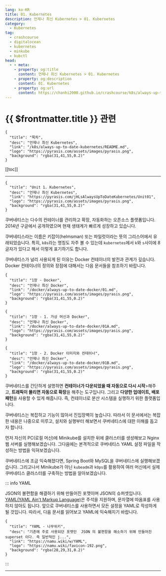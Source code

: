 ```yaml
---
lang: ko-KR
title: 01. Kubernetes
description: 언제나 최신 Kubernetes > 01. Kubernetes
category:
  - Kubernetes
tag:
  - crashcourse
  - digitalocean
  - kubernetes
  - minkube
  - kubctl
head:
  - - meta:
    - property: og:title
      content: 언제나 최신 Kubernetes > 01. Kubernetes
    - property: og:description
      content: 01. Kubernetes
    - property: og:url
      content: https://chanhi2000.github.io/crashcourse/k8s/always-up-to-date-kubernetes/01.html
---
```


# {{ $frontmatter.title }} 관련

```component VPCard
{
  "title": "목차",
  "desc": "언제나 최신 Kubernetes",
  "link": "/k8s/always-up-to-date-kubernetes/README.md",
  "logo": "https://pyrasis.com/assets/images/pyrasis.png",
  "background": "rgba(31,41,55,0.2)"
}
```

[[toc]]

---

```component VPCard
{
  "title": "Unit 1. Kubernetes",
  "desc": "언제나 최신 Kubernetes",
  "link": "https://pyrasis.com/jHLsAlwaysUpToDateKubernetes/Unit01",
  "logo": "https://pyrasis.com/assets/images/pyrasis.png",
  "background": "rgba(31,41,55,0.2)"
}
```

쿠버네티스는 다수의 컨테이너를 관리하고 확장, 자동화하는 오픈소스 플랫폼입니다. 2014년 구글에서 공개하였으며 현재 생태계가 빠르게 성장하고 있습니다.

쿠버네티스라는 이름은 키잡이(helmsman) 또는 파일럿이라는 뜻의 그리스어에서 유래되었습니다. 특히, `k8s`라는 명칭도 자주 볼 수 있는데 `kubernetes`에서 `k`와 `s`사이에 8글자가 있다고 해서 이렇게 표기하기도 합니다.

쿠버네티스가 널리 사용되게 된 이유는 Docker 컨테이너의 발전과 관계가 깊습니다. Docker 컨테이너의 정의와 장점에 대해서는 다음 문서들을 참조하기 바랍니다.

```component VPCard
{
  "title": "1장 - Docker",
  "desc": "언제나 최신 Docker",
  "link": "/docker/always-up-to-date-docker/01.md",
  "logo": "https://pyrasis.com/assets/images/pyrasis.png",
  "background": "rgba(31,41,55,0.2)"
}
```

```component VPCard
{
  "title": "1장 - 1. 가상 머신과 Docker",
  "desc": "언제나 최신 Docker",
  "link": "/docker/always-up-to-date-docker/01A.md",
  "logo": "https://pyrasis.com/assets/images/pyrasis.png",
  "background": "rgba(31,41,55,0.2)"
}
```

```component VPCard
{
  "title": "1장 - 2. Docker 이미지와 컨테이너",
  "desc": "언제나 최신 Docker",
  "link": "/docker/always-up-to-date-docker/01B.md",
  "logo": "https://pyrasis.com/assets/images/pyrasis.png",
  "background": "rgba(31,41,55,0.2)"
}
```

쿠버네티스를 간단하게 설명하면 **컨테이너가 다운되었을 때 자동으로 다시 시작**>해주고, **트래픽이 몰리면 자동으로 확장**을 해주는 도구입니다. 그리고 **다양한 업데이트, 배포 패턴**을 사용할 수 있게 해줍니다. 즉, 컨테이너로 분산 시스템을 실행하기 위한 플랫폼입니다.

쿠버네티스는 복잡하고 기능이 많아서 진입장벽이 높습니다. 따라서 이 문서에서는 복잡한 내용은 나중으로 미루고, 설치와 실행부터 해보면서 쿠버네티스에 대한 이해를 돕고자 합니다.

먼저 자신의 PC(로컬 머신)에 Minikube를 설치한 뒤에 클러스터를 생성해보고 Nginx 웹 서버를 실행해보겠습니다. 그다음에는 본격적으로 쿠버네티스 YAML 설정 파일을 작성하는 방법을 익혀보겠습니다.

쿠버네티스에 조금 익숙해졌다면, Spring Boot와 MySQL을 쿠버네티스에 실행해보겠습니다. 그리고나서 Minikube가 아닌 `kubeadm`과 `kOps`를 활용하여 여러 머신에서 실제 쿠버네티스 클러스터를 구축하는 방법을 알아보겠습니다.

::: info YAML

JSON의 불편함을 해결하기 위해 만들어진 포맷이며 JSON의 슈퍼셋입니다. [<FontIcon icon="fas fa-globe"/>YAML(YAML Ain't Markup Language)](https://yaml.org/)은 주석을 지원하며, 문자열에 따옴표를 사용하지 않아도 됩니다. 앞으로 쿠버네티스를 사용하면서 모든 설정을 YAML로 작성하게 될 것입니다. 따라서, 다음 문서를 읽어보고 YAML에 익숙해지기 바랍니다.

```component VPCard
{
  "title": "YAML - 나무위키",
  "desc": "기존에 주로 사용되던 포맷인  JSON 의 불편함을 해소하기 위해 만들어진  superset 이다. 즉 일반적인 j...",
  "link": "https://namu.wiki/w/YAML",
  "logo": "https://namu.wiki/favicon-192.png",
  "background": "rgba(28,29,31,0.2)"
}
```

:::

---
